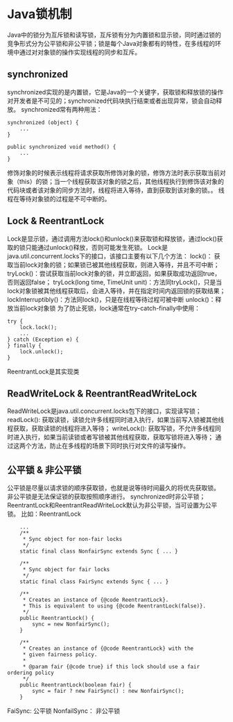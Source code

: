 # Java锁机制
Java中的锁分为互斥锁和读写锁，互斥锁有分为内置锁和显示锁，同时通过锁的竞争形式分为公平锁和非公平锁；锁是每个Java对象都有的特性，在多线程的环境中通过对对象锁的操作实现线程的同步和互斥。

## synchronized
synchronized实现的是内置锁，它是Java的一个关键字，获取锁和释放锁的操作对开发者是不可见的；synchronized代码块执行结束或者出现异常，锁会自动释放。
synchronized常有两种用法：
```
synchronized (object) {
    ...
}
```
```
public synchronized void method() {
    ...
}
```
修饰对象的时候表示线程将请求获取所修饰对象的锁，修饰方法时表示获取当前对象（this）的锁；当一个线程获取该对象的锁之后，其他线程执行到修饰该对象的代码块或者该对象的同步方法时，线程将进入等待，直到获取到该对象的锁。。
线程在等待对象锁的过程是不可中断的。

## Lock & ReentrantLock
Lock是显示锁，通过调用方法lock()和unlock()来获取锁和释放锁，通过lock()获取的锁只能通过unlock()释放，否则可能发生死锁。
Lock是java.util.concurrent.locks下的接口，该接口主要有以下几个方法：
lock()： 获取当前lock对象的锁；如果锁已被其他线程获取，则进入等待，并且不可中断；
tryLock()：尝试获取当前lock对象的锁，并立即返回，如果获取成功返回true，否则返回false；
tryLock(long time, TimeUnit unit)：方法同tryLock()，只是当lock对象锁被其他线程获取后，会进入等待，并在指定时间内返回锁的获取结果；
lockInterruptibly()：方法同lock()，只是在线程等待过程可被中断
unlock()：释放当前lock对象锁
为了防止死锁，lock通常在try-catch-finally中使用：
```
try {
    lock.lock();
    ...
} catch (Exception e) {
} finally {
    lock.unlock();
}
```
ReentrantLock是其实现类

## ReadWriteLock & ReentrantReadWriteLock
ReadWriteLock是java.util.concurrent.locks包下的接口，实现读写锁；
readLock(): 获取读锁，读锁允许多线程同时进入执行，如果当前写入锁被其他线程获取，获取读锁的线程将进入等待；
writeLock(): 获取写锁，不允许多线程同时进入执行，如果当前读锁或者写锁被其他线程获取，获取写锁将进入等待；
通过这两个方法，防止在多线程的场景下同时执行对文件的读写操作。

## 公平锁 & 非公平锁
公平锁是尽量以请求锁的顺序获取锁，也就是说等待时间最久的将优先获取锁。
非公平锁是无法保证锁的获取按照顺序进行。
synchronized时非公平锁；ReentrantLock和ReentrantReadWriteLock默认为非公平锁，当可设置为公平锁。
比如：ReentrantLock
```
    ...
    /**
     * Sync object for non-fair locks
     */
    static final class NonfairSync extends Sync { ... }

    /**
     * Sync object for fair locks
     */
    static final class FairSync extends Sync { ... }

    /**
     * Creates an instance of {@code ReentrantLock}.
     * This is equivalent to using {@code ReentrantLock(false)}.
     */
    public ReentrantLock() {
        sync = new NonfairSync();
    }

    /**
     * Creates an instance of {@code ReentrantLock} with the
     * given fairness policy.
     *
     * @param fair {@code true} if this lock should use a fair ordering policy
     */
    public ReentrantLock(boolean fair) {
        sync = fair ? new FairSync() : new NonfairSync();
    }
```
FaiSync: 公平锁
NonfailSync： 非公平锁
